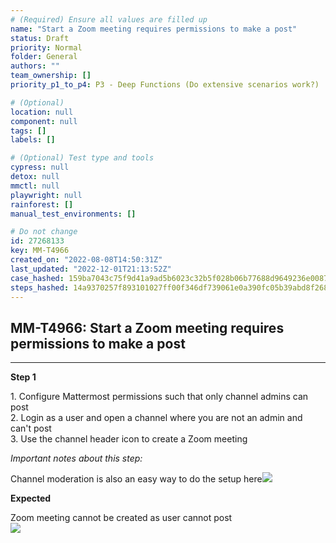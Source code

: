 ```yaml
---
# (Required) Ensure all values are filled up
name: "Start a Zoom meeting requires permissions to make a post"
status: Draft
priority: Normal
folder: General
authors: ""
team_ownership: []
priority_p1_to_p4: P3 - Deep Functions (Do extensive scenarios work?)

# (Optional)
location: null
component: null
tags: []
labels: []

# (Optional) Test type and tools
cypress: null
detox: null
mmctl: null
playwright: null
rainforest: []
manual_test_environments: []

# Do not change
id: 27268133
key: MM-T4966
created_on: "2022-08-08T14:50:31Z"
last_updated: "2022-12-01T21:13:52Z"
case_hashed: 159ba7043c75f9d41a9ad5b6023c32b5f028b06b77688d9649236e00870408dcecadb40f6f749981e7d813dc99ec9077
steps_hashed: 14a9370257f893101027ff00f346df739061e0a390fc05b39abd8f26822441c8047e0f06512f3be61503abd16e2718bc
---
```


<!-- (Auto-generated) Based on frontmatter's "key" and "name" -->

## MM-T4966: Start a Zoom meeting requires permissions to make a post

---

**Step 1**

1\. Configure Mattermost permissions such that only channel admins can post\
2\. Login as a user and open a channel where you are not an admin and can't post\
3\. Use the channel header icon to create a Zoom meeting

_Important notes about this step:_

Channel moderation is also an easy way to do the setup here![](https://smartbear-tm4j-prod-us-west-2-attachment-rich-text.s3.us-west-2.amazonaws.com/embedded-f3277290f945470c4add5d21ef3dc7ca7b74388fc7152bfb6b99ae58c66a95a8-1659996985457-1659996985457.png)

**Expected**

Zoom meeting cannot be created as user cannot post\
![](https://smartbear-tm4j-prod-us-west-2-attachment-rich-text.s3.us-west-2.amazonaws.com/embedded-f3277290f945470c4add5d21ef3dc7ca7b74388fc7152bfb6b99ae58c66a95a8-1659996926284-1659996926284.png)
